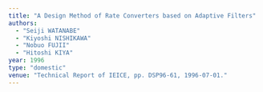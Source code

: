 ```yaml
---
title: "A Design Method of Rate Converters based on Adaptive Filters"
authors:
  - "Seiji WATANABE"
  - "Kiyoshi NISHIKAWA"
  - "Nobuo FUJII"
  - "Hitoshi KIYA"
year: 1996
type: "domestic"
venue: "Technical Report of IEICE, pp. DSP96-61, 1996-07-01."
---
```

